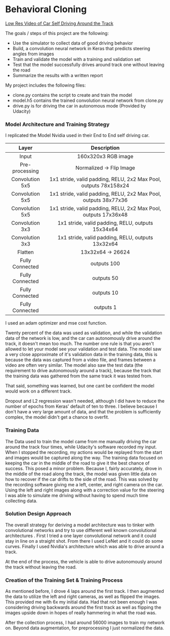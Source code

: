 # Behavioral Cloning

[Low Res Video of Car Self Driving Around the Track](https://www.youtube.com/watch?v=KUvZUn31UsY)



The goals / steps of this project are the following:
* Use the simulator to collect data of good driving behavior
* Build, a convolution neural network in Keras that predicts steering angles from images
* Train and validate the model with a training and validation set
* Test that the model successfully drives around track one without leaving the road
* Summarize the results with a written report 


My project includes the following files:
* clone.py contains the script to create and train the model
* model.h5 contains the trained convolution neural network from clone.py
* drive.py is for driving the car in autonomous mode (Provided by Udacity)

### Model Architecture and Training Strategy

I replicated the Model Nvidia used in their End to End self driving car.

| Layer         		|     Description	        										| 
|:---------------------:|:-----------------------------------------------------------------:| 
| Input         		| 160x320x3 RGB image  												|
| Pre-processing 		| Normalized -> Flip Image		 									|
| Convolution 5x5     	| 1x1 stride, valid padding, RELU, 2x2 Max Pool, outputs 78x158x24  |
| Convolution 5x5     	| 1x1 stride, valid padding, RELU, 2x2 Max Pool, outputs 38x77x36   |
| Convolution 5x5     	| 1x1 stride, valid padding, RELU, 2x2 Max Pool, outputs 17x36x48   |
| Convolution 3x3     	| 1x1 stride, valid padding, RELU, outputs 15x34x64   				|
| Convolution 3x3     	| 1x1 stride, valid padding, RELU, outputs 13x32x64   				|
| Flatten				| 13x32x64 -> 26624													|
| Fully Connected 		| outputs 100														|
| Fully Connected 		| outputs 50														|
| Fully Connected 		| outputs 10														|
| Fully Connected 		| outputs 1															|


I used an adam optimizer and mse cost function.

Twenty percent of the data was used as validation, and while the validation data of the network is low, and the car can autonomously drive around the track, it doesn't mean too much. The number one rule is that you aren't allowed to let your model see your validation and test data. The model saw a very close approximate of it's validation data in the training data, this is because the data was captured from a video file, and frames between a video are often very similar. The model also saw the test data (the requirement to drive autonomously around a track), because the track that the training data was gathered from the same track it was tested from.

That said, something was learned, but one cant be confident the model would work on a different track.

Dropout and L2 regression wasn't needed, although I did have to reduce the number of epochs from Keras' default of ten to three. I believe because I don't have a very large amount of data, and that the problem is sufficiently complex, the model didn't get a chance to overfit. 

### Training Data

The Data used to train the model came from me manually driving the car around the track four times, while Udacity's software recorded my input. When I stopped the recording, my actions would be replayed from the start and images would be captured along the way. The training data focused on keeping the car in the middle of the road to give it the best chance of success. This posed a minor problem. Because I, fairly accurately, drove in the middle of the road along the track, the model was given little data on how to recover if the car drifts to the side of the road. This was solved by the recording software giving me a left, center, and right camera on the car. Using the left and right images along with a correction value for the steering I was able to simulate me driving without having to spend much time collecting data. 


### Solution Design Approach

The overall strategy for deriving a model architecture was to tinker with convolutional networks and try to use different well known convolutional architectures . First I tried a one layer convolutional network and it could stay in line on a straight shot. From there I used LeNet and it could do some curves. Finally I used Nvidia's architecture which was able to drive around a track.

At the end of the process, the vehicle is able to drive autonomously around the track without leaving the road.

### Creation of the Training Set & Training Process

As mentioned before, I drove 4 laps around the first track. I then augmented the data to utilize the left and right cameras, as well as flipped the images. This provided me with 6x my initial data. Had that not been enough I was considering driving backwards around the first track as well as flipping the images upside down in hopes of really hammering in what the road was. 


After the collection process, I had around 56000 images to train my network on. Beyond data augmentation, for preprocessing I just normalized the data. 
